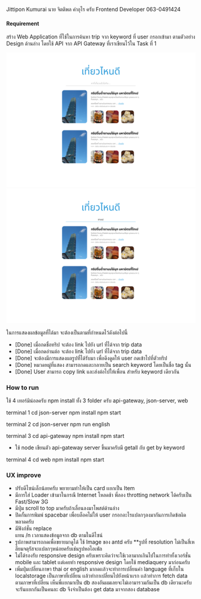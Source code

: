 Jittipon Kumurai
นาย จิตติพล คำอุไร ครับ 
Frontend Developer
063-0491424

#### Requirement

สร้าง Web Application ที่ใช้ในการค้นหา trip จาก keyword ที่ user กรอกเข้ามา ตามตัวอย่าง Design ด้านล่าง โดยใช้ API จาก API Gateway ที่เราเขียนไว้ใน Task ที่ 1

![](./design.jpg)
![](./design-searching.jpg)

ในการแสดงผลข้อมูลที่ได้มา จะต้องเป็นตามที่กำหนดไว้ดังต่อไปนี้

- [Done] เมื่อกดชื่อทริป จะต้อง link ไปยัง url ที่ได้จาก trip data
- [Done] เมื่อกดอ่านต่อ จะต้อง link ไปยัง url ที่ได้จาก trip data
- [Done] จะต้องมีการแสดงผลรูปที่ได้รับมา เพื่อดึงดูดให้ user กดเข้าไปที่ตัวทริป
- [Done] หมวดหมู่ที่แสดง สามารถกดและกลายเป็น search keyword โดยเป็นชื่อ tag นั้น
- [Done] User สามารถ copy link และส่งต่อไปให้เพื่อน สำหรับ keyword เดียวกัน


### How to run

ใช้ 4 เทอร์มิน่อลครับ npm install ทั้ง 3 folder ครับ api-gateway, json-server, web

terminal 1
    cd json-server
    npm install
    npm start

terminal 2
    cd json-server
    npm run english

terminal 3
    cd api-gateway
    npm install
    npm start
 - ใช้ node เขียนตัว api-gateway server ขึ้นมาครับมี getall กับ get by keyword

terminal 4
    cd web
    npm install
    npm start


### UX improve

 - ปรับดีไซน์เล็กน้อยครับ พยายามทำให้เป็น card เเยกเป็น Item 
 - มีการใส่ Loader เข้ามาในกรณี Internet โหลดช้า พี่ลอง throtting network ได้ครับเป็น Fast/Slow 3G 
 - มีปุ่ม scroll to top มาครับถ้าเลื่อนลงมาโพสต์ด้านล่าง
 - ปิดกั้นการพิมพ์ spacebar เพื่อบล็อคไม่ให้ user กรอกอะไรแปลกๆลงมากันการเกิดข้อผิดพลาดครับ
 - มีฟังก์ชั่น replace <br> แทน /n เวลาแสดงข้อมูลจาก db ตามในดีไซน์
 - รูปภาพสามารถกดเพื่อขยายมาดูได้ ใช้ Image ของ antd ครับ **รูปที่ resolution ไม่เป็นสี่เหลียมจตุรัสจะเเปลกๆหน่อยครับเช่นรูปหอไอเฟ่ล
 - ไม่ได้รองรับ responsive design ครับเพราะคิดว่าจะใช้เวลามากเกินไปในการทำทั้งเวอร์ชั่น mobile และ tablet เเต่เคยทำ responsive design โดยใช้ mediaquery มาก่อนครับ
 - เพิ่มปุ่มเปลี่ยนภาษา thai or english มากดเเล้วจะทำการเปลี่ยนค่า language ที่เก็บใน localstorage เป็นภาษาที่เปลี่ยน เเล้วทำกาเปลี่ยนไปยังหน้าเเรก เเล้วทำการ fetch data ตามภาษาที่เปลี่ยน เห็นพี่เเยกมาเป็น db          สองอันผมเลยจะไม่เอามารวมกันเป็น db เดียวนะครับจะรันเเยกกันเป็นคนละ db จึงจำเป็นต้อง get data มาจากสอง database